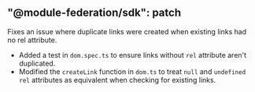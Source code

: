 "@module-federation/sdk": patch
---

Fixes an issue where duplicate links were created when existing links had no rel attribute.

- Added a test in `dom.spec.ts` to ensure links without `rel` attribute aren't duplicated.
- Modified the `createLink` function in `dom.ts` to treat `null` and `undefined` `rel` attributes as equivalent when checking for existing links.
```